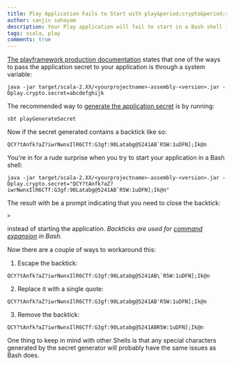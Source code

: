 ```yaml
---
title: Play Application Fails to Start with play&period;crypto&period;secret Parameter on Linux with Bash
author: sanjiv sahayam
description: Your Play application will fail to start in a Bash shell if the application secret supplied has a backtick in it. Here are some workarounds.
tags: scala, play
comments: true
---
```


[The playframework production documentation](https://playframework.com/documentation/2.4.x/Production) states that one of the ways to pass the application secret to your application is through a system variable:

```{.terminal .scrollx}
java -jar target/scala-2.XX/<yourprojectname>-assembly-<version>.jar -Dplay.crypto.secret=abcdefghijk
```
The recommended way to [generate the application secret](https://playframework.com/documentation/2.4.x/ApplicationSecret) is by running:

```{.command .scrollx}
sbt playGenerateSecret
```

Now if the secret generated contains a backtick like so:

```{.terminal .scrollx}
QCY?tAnfk?aZ?iwrNwnxIlR6CTf:G3gf:90Latabg@5241AB`R5W:1uDFN];Ik@n
```

You're in for a rude surprise when you try to start your application in a Bash shell:

```{.terminal .scrollx}
java -jar target/scala-2.XX/<yourprojectname>-assembly-<version>.jar -Dplay.crypto.secret="QCY?tAnfk?aZ?iwrNwnxIlR6CTf:G3gf:90Latabg@5241AB`R5W:1uDFN];Ik@n"
```

The result with be a prompt indicating that you need to close the backtick:

```{.terminal}
>
```

instead of starting the application.
_Backticks are used for [command expansion](http://www.tldp.org/LDP/Bash-Beginners-Guide/html/sect_03_04.html#sect_03_04_04) in Bash._

Now there are a couple of ways to workaround this:

1. Escape the backtick:

```{.terminal .scrollx}
QCY?tAnfk?aZ?iwrNwnxIlR6CTf:G3gf:90Latabg@5241AB\`R5W:1uDFN];Ik@n
```

2. Replace it with a single quote:

```{.terminal .scrollx}
QCY?tAnfk?aZ?iwrNwnxIlR6CTf:G3gf:90Latabg@5241AB'R5W:1uDFN];Ik@n
```

3. Remove the backtick:

```{.terminal .scrollx}
QCY?tAnfk?aZ?iwrNwnxIlR6CTf:G3gf:90Latabg@5241ABR5W:1uDFN];Ik@n
```
One thing to keep in mind with other Shells is that any special characters generated by the secret generator will probably have the same issues as Bash does.


